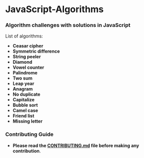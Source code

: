 # JavaScript-Algorithms

### Algorithm challenges with solutions in JavaScript

List of algorithms:

- **Ceasar cipher**
- **Symmetric difference**
- **String peeler**
- **Diamond**
- **Vowel counter**
- **Palindrome**
- **Two sum**
- **Leap year**
- **Anagram**
- **No duplicate**
- **Capitalize**
- **Bubble sort**
- **Camel case**
- **Friend list**
- **Missing letter**

### Contributing Guide

- **Please read the [CONTRIBUTING.md](./CONTRIBUTING.md) file before making any contribution**.
